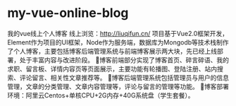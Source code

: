 # my-vue-online-blog
我的vue线上个人博客
线上浏览：http://liuqifun.cn/
项目基于Vue2.0框架开发，Element作为项目的UI框架，Node作为服务端，数据库为Mongodb等技术栈制作了个人博客，主要包括博客后端管理系统与前端博客展示两大块，先已经上线部署，处于丰富内容与改进阶段。
博客前端部分实现了博客首页、碎言碎语、我的求职、留言板、详情内容页等页面展示，主要功能有轮播图、登陆注册、站内搜索、评论留言、相关性文章推荐等。
博客后端管理系统包括管理员与用户的信息管理，文章的分类管理、文章内容管理等，评论与留言的管理等功能。
博客部署环境：阿里云Centos+单核CPU+2G内存+40G系统盘（学生套餐）。
